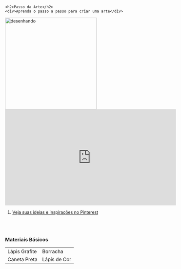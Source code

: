 <!DOCTYPE html>
<html>
  <head>
    <title>Passo da Arte</title> 
 <meta http-equiv=“Content-Type” content=“text/html;tcharset=utf-8”>
<link rel="stylesheet" href="https://meninasnatiifsp.github.io/Site/assets/style.css">
  </head>
  <body>

    <h2>Passo da Arte</h2>
    <div>Aprenda o passo a passo para criar uma arte</div>
<img src="https://lh3.googleusercontent.com/-UhSolksKHgA/YQ3Dd2-gInI/AAAAAAAAUqg/nhZv2sWoLfknwzAlh2cAfQ52EENPv5N-ACLcBGAsYHQ/s16000/image.png" alt="desenhando" widht=300 height=300>
<iframe width="560" height="315" src="https://www.youtube.com/embed/EkhrDQyJXFY" title="YouTube video player" frameborder="0" allow="accelerometer; autoplay; clipboard-write; encrypted-media; gyroscope; picture-in-picture" allowfullscreen></iframe>
     <ol>
      <li><a href="https://br.pinterest.com/">Veja suas ideias e inspirações no Pinterest</a></li>
    </ol><br></br>

<h3>Materiais Básicos</h3>

<table> 
  <tr>
     <td>Lápis Grafite</td>
     <td>Borracha</td>
  </tr>
  <tr>
     <td>Caneta Preta</td>
     <td>Lápis de Cor</td>
  </tr>
</body>
</html>
